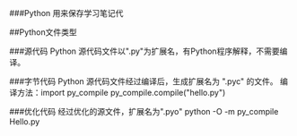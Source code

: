 ﻿###Python 用来保存学习笔记代

##Python文件类型

###源代码
  Python 源代码文件以".py"为扩展名，有Python程序解释，不需要编译。

###字节代码
  Python 源代码文件经过编译后，生成扩展名为 ".pyc" 的文件。
  编译方法：import py_compile
	          py_compile.compile("hello.py")

###优化代码
  经过优化的源文件，扩展名为".pyo"
  python -O -m py_compile Hello.py